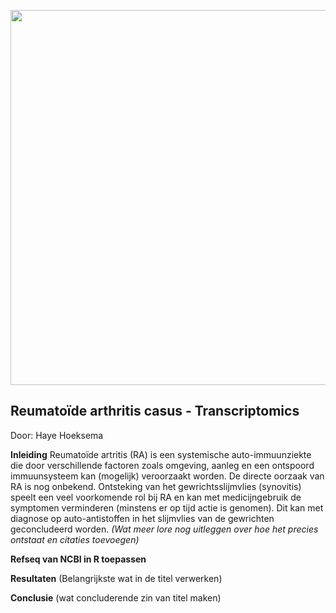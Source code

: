 <p align="center">
  <img src=""Assets/.Afbeelding.JPG"" width="600"/>
</p>


## Reumatoïde arthritis casus - Transcriptomics 
 Door: Haye Hoeksema

**Inleiding**
Reumatoïde artritis (RA) is een systemische auto-immuunziekte die door verschillende factoren zoals omgeving, aanleg en een ontspoord immuunsysteem kan (mogelijk) veroorzaakt worden. De directe oorzaak van RA is nog onbekend. Ontsteking van het gewrichtsslijmvlies (synovitis) speelt een veel voorkomende rol bij RA en kan met medicijngebruik de symptomen verminderen (minstens er op tijd actie is genomen). Dit kan met diagnose op auto-antistoffen in het slijmvlies van de gewrichten geconcludeerd worden. *(Wat meer lore nog uitleggen over hoe het precies ontstaat en citaties toevoegen)*

**Refseq van NCBI in R toepassen**


**Resultaten** (Belangrijkste wat in de titel verwerken)

**Conclusie** (wat concluderende zin van titel maken)
